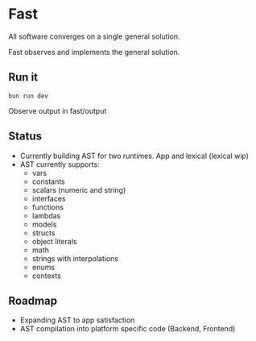 # Fast

All software converges on a single general solution.

Fast observes and implements the general solution.

## Run it

```
bun run dev
```

Observe output in fast/output

## Status

- Currently building AST for two runtimes. App and lexical (lexical wip)
- AST currently supports:
  - vars
  - constants
  - scalars (numeric and string)
  - interfaces
  - functions
  - lambdas
  - models
  - structs
  - object literals
  - math
  - strings with interpolations
  - enums
  - contexts

## Roadmap

- Expanding AST to app satisfaction
- AST compilation into platform specific code (Backend, Frontend)
